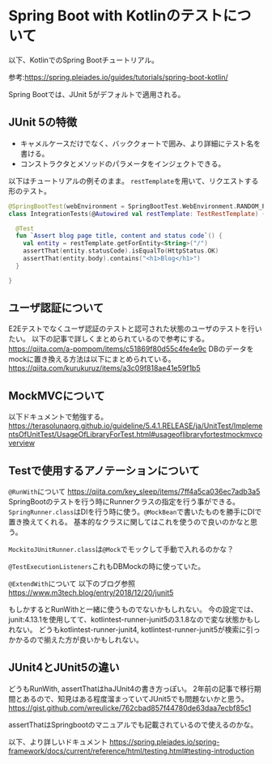 # Spring Boot with Kotlinのテストについて
以下、KotlinでのSpring Bootチュートリアル。

参考:https://spring.pleiades.io/guides/tutorials/spring-boot-kotlin/

Spring Bootでは、JUnit 5がデフォルトで適用される。

## JUnit 5の特徴
- キャメルケースだけでなく、バッククォートで囲み、より詳細にテスト名を書ける。
- コンストラクタとメソッドのパラメータをインジェクトできる。

以下はチュートリアルの例そのまま。
`restTemplate`を用いて、リクエストする形のテスト。
```Kotlin
@SpringBootTest(webEnvironment = SpringBootTest.WebEnvironment.RANDOM_PORT)
class IntegrationTests(@Autowired val restTemplate: TestRestTemplate) {

  @Test
  fun `Assert blog page title, content and status code`() {
    val entity = restTemplate.getForEntity<String>("/")
    assertThat(entity.statusCode).isEqualTo(HttpStatus.OK)
    assertThat(entity.body).contains("<h1>Blog</h1>")
  }

}
```

## ユーザ認証について
E2Eテストでなくユーザ認証のテストと認可された状態のユーザのテストを行いたい。
以下の記事で詳しくまとめられているので参考にする。
https://qiita.com/a-pompom/items/c51869f80d55c4fe4e9c
DBのデータをmockに置き換える方法は以下にまとめられている。
https://qiita.com/kurukuruz/items/a3c09f818ae41e59f1b5

## MockMVCについて
以下ドキュメントで勉強する。
https://terasolunaorg.github.io/guideline/5.4.1.RELEASE/ja/UnitTest/ImplementsOfUnitTest/UsageOfLibraryForTest.html#usageoflibraryfortestmockmvcoverview

## Testで使用するアノテーションについて
`@RunWith`について
https://qiita.com/key_sleep/items/7ff4a5ca036ec7adb3a5
SpringBootのテストを行う時にRunnerクラスの指定を行う事ができる。
`SpringRunner.class`はDIを行う時に使う。`@MockBean`で書いたものを勝手にDIで置き換えてくれる。
基本的なクラスに関してはこれを使うので良いのかなと思う。

`MockitoJUnitRunner.class`は`@Mock`でモックして手動で入れるのかな？

`@TestExecutionListeners`これもDBMockの時に使っていた。

`@ExtendWith`について
以下のブログ参照
https://www.m3tech.blog/entry/2018/12/20/junit5

もしかするとRunWithと一緒に使うものでないかもしれない。
今の設定では、junit:4.13.1を使用してて、kotlintest-runner-junit5の3.1.8なので変な状態かもしれない。
どうもkotlintest-runner-junit4, kotlintest-runner-junit5が検索に引っかかるので揃えた方が良いかもしれない。


## JUnit4とJUnit5の違い
どうもRunWith, assertThatはhaJUnit4の書き方っぽい。
2年前の記事で移行期間とあるので、知見はある程度溜まっていてJUnit5でも問題ないかと思う。
https://gist.github.com/wreulicke/762cbad857f44780de63daa7ecbf85c1

assertThatはSpringbootのマニュアルでも記載されているので使えるのかな。

以下、より詳しいドキュメント
https://spring.pleiades.io/spring-framework/docs/current/reference/html/testing.html#testing-introduction
